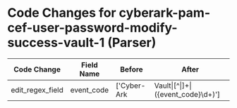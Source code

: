 # Code Changes for cyberark-pam-cef-user-password-modify-success-vault-1 (Parser)

| Code Change | Field Name | Before | After |
|-------------|------------|--------|-------|
| edit_regex_field | event_code | ['Cyber-Ark|Vault\|[^\|]+\|({event_code}\d+)'] | ['Cyber-Ark\|Vault\|[^\|]+\|({event_code}\d+)'] |